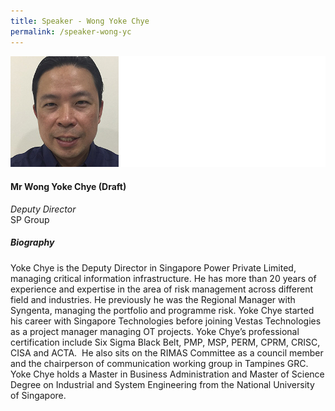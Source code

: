 ```yaml
---
title: Speaker - Wong Yoke Chye
permalink: /speaker-wong-yc
---
```


![Wong Yoke Chye](/images/speakers/Wong-Yoke-Chye.jpg)

#### **Mr Wong Yoke Chye (Draft)**

*Deputy Director*  
SP Group

##### **Biography**

Yoke Chye is the Deputy Director in Singapore Power Private Limited, managing critical information infrastructure. He has more than 20 years of experience and expertise in the area of risk management across different field and industries. He previously he was the Regional Manager with Syngenta, managing the portfolio and programme risk. Yoke Chye started his career with Singapore Technologies before joining Vestas Technologies as a project manager managing OT projects.  Yoke Chye’s professional certification include Six Sigma Black Belt, PMP, MSP, PERM, CPRM, CRISC, CISA and ACTA.  He also sits on the RIMAS Committee as a council member and the chairperson of communication working group in Tampines GRC. Yoke Chye holds a Master in Business Administration and Master of Science Degree on Industrial and System Engineering from the National University of Singapore.
